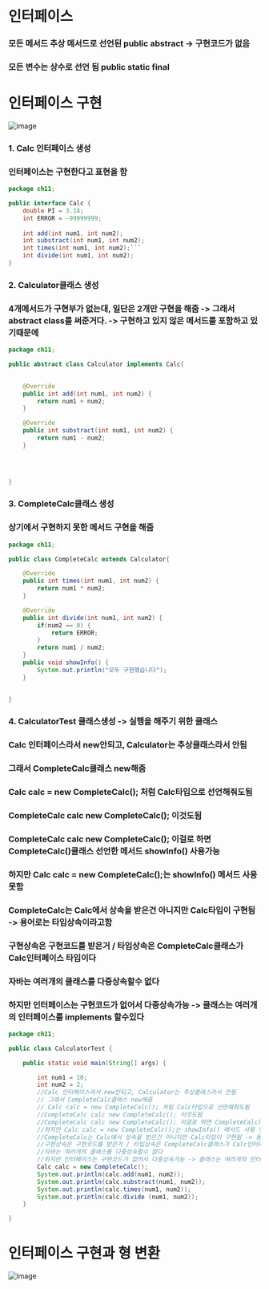 # 인터페이스
### 모든 메서드 추상 메서드로 선언된 public abstract -> 구현코드가 없음 
### 모든 변수는 상수로 선언 됨 public static final

# 인터페이스 구현

![image](https://user-images.githubusercontent.com/82345970/184466794-cfdc2eba-933f-4d9c-aea5-2b6900bdc514.png)

### 1. Calc 인터페이스 생성
### 인터페이스는 구현한다고 표현을 함 
```java
package ch11;

public interface Calc {
	double PI = 3.14;
	int ERROR = -99999999;
	
	int add(int num1, int num2);
	int substract(int num1, int num2);
	int times(int num1, int num2);```
	int divide(int num1, int num2);
}
```
### 2. Calculator클래스 생성
### 4개메서드가 구현부가 없는대, 일단은 2개만 구현을 해줌 -> 그래서 abstract class를 써준거다. -> 구현하고 있지 않은 메서드를 포함하고 있기때문에
```java
package ch11;

public abstract class Calculator implements Calc{

	
	@Override
	public int add(int num1, int num2) {
		return num1 + num2;
	}

	@Override
	public int substract(int num1, int num2) {
		return num1 - num2;
	}
	

	

}
```
### 3. CompleteCalc클래스 생성
### 상기에서 구현하지 못한 메서드 구현을 해줌
```java
package ch11;

public class CompleteCalc extends Calculator{

	@Override
	public int times(int num1, int num2) {
		return num1 * num2;
	}

	@Override
	public int divide(int num1, int num2) {
		if(num2 == 0) {
			return ERROR;
		}
		return num1 / num2;
	}
	public void showInfo() {
		System.out.println("모두 구현했습니다");
	}

	
}
```
### 4. CalculatorTest 클래스생성 -> 실행을 해주기 위한 클래스
### Calc 인터페이스라서 new안되고, Calculator는 추상클래스라서 안됨
### 그래서 CompleteCalc클래스 new해줌
### Calc calc = new CompleteCalc(); 처럼 Calc타입으로 선언해줘도됨
### CompleteCalc calc new CompleteCalc(); 이것도됨
### CompleteCalc calc new CompleteCalc(); 이걸로 하면 CompleteCalc()클래스 선언한 메서드 showInfo() 사용가능
### 하지만 Calc calc = new CompleteCalc();는 showInfo() 메서드 사용 못함
### CompleteCalc는 Calc에서 상속을 받은건 아니지만 Calc타입이 구현됨 -> 용어로는 타입상속이라고함
### 구현상속은 구현코드를 받은거 / 타입상속은 CompleteCalc클래스가 Calc인터페이스 타입이다
### 자바는 여러개의 클래스를 다중상속할수 없다
### 하지만 인터페이스는 구현코드가 없어서 다중상속가능 -> 클래스는 여러개의 인터페이스를 implements 할수있다
```java
package ch11;

public class CalculatorTest {

	public static void main(String[] args) {

		int num1 = 10;
		int num2 = 2;
		//Calc 인터페이스라서 new안되고, Calculator는 추상클래스라서 안됨
		// 그래서 CompleteCalc클래스 new해줌
		// Calc calc = new CompleteCalc(); 처럼 Calc타입으로 선언해줘도됨
		//CompleteCalc calc new CompleteCalc(); 이것도됨
		//CompleteCalc calc new CompleteCalc(); 이걸로 하면 CompleteCalc()클래스 선언한 메서드 showInfo() 사용가능
		//하지만 Calc calc = new CompleteCalc();는 showInfo() 메서드 사용 못함
		//CompleteCalc는 Calc에서 상속을 받은건 아니지만 Calc타입이 구현됨 -> 용어로는 타입상속이라고함
		//구현상속은 구현코드를 받은거 / 타입상속은 CompleteCalc클래스가 Calc인터페이스 타입이다
		//자바는 여러개의 클래스를 다중상속할수 없다
		//하지만 인터페이스는 구현코드가 없어서 다중상속가능 -> 클래스는 여러개의 인터페이스를 implements 할수있다
		Calc calc = new CompleteCalc();
		System.out.println(calc.add(num1, num2));
		System.out.println(calc.substract(num1, num2));
		System.out.println(calc.times(num1, num2));
		System.out.println(calc.divide (num1, num2));
	}

}
```

# 인터페이스 구현과 형 변환

![image](https://user-images.githubusercontent.com/82345970/184467348-97d0f355-e454-4a72-9466-b821c0ac2b97.png)


